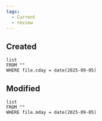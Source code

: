 ```yaml
---
tags:
  - Current
  - review
---
```

## Created
```dataview
list
FROM ""
WHERE file.cday = date(2025-09-05)
```
## Modified
```dataview
list
FROM ""
WHERE file.mday = date(2025-09-05)
```